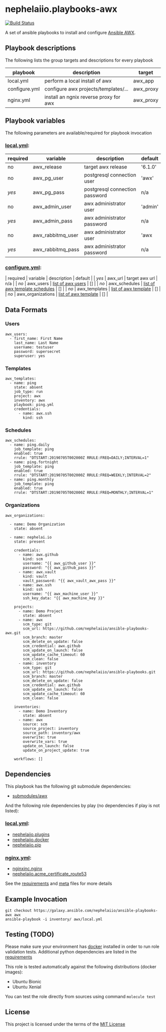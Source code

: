 # nephelaiio.playbooks-awx

[![Build Status](https://travis-ci.org/nephelaiio/ansible-playbooks-awx.svg?branch=master)](https://travis-ci.org/nephelaiio/ansible-playbooks-awx)

A set of ansible playbooks to install and configure [Ansible AWX](https://github.com/ansible/awx).

## Playbook descriptions

The following lists the group targets and descriptions for every playbook

| playbook      | description                            | target    |
| ---           | ---                                    | ---       |
| local.yml     | perform a local install of awx         | awx_app   |
| configure.yml | configure awx projects/templates/...   | awx_proxy |
| nginx.yml     | install an ngnix reverse proxy for awx | awx_proxy |

## Playbook variables

The following parameters are available/required for playbook invocation

### [local.yml](local.yml):
| required | variable          | description                    | default |
| ---      | ---               | ---                            | ---     |
| no       | awx_release       | target awx release             | '6.1.0' |
| no       | awx_pg_user       | postgresql connection user     | 'awx'   |
| *yes*    | awx_pg_pass       | postgresql connection password | n/a     |
| no       | awx_admin_user    | awx administrator user         | 'admin' |
| *yes*    | awx_admin_pass    | awx administrator password     | n/a     |
| no       | awx_rabbitmq_user | awx administrator user         | 'awx    |
| *yes*    | awx_rabbitmq_pass | awx administrator password     | n/a     |

### [configure.yml](configure.yml):
| required | variable      | description                                  | default |
| *yes*    | awx_url       | target awx url                               | n/a     |
| *no*     | awx_users     | [list of awx users](#Users)                  | []      |
| *no*     | awx_schedules | [list of awx template schedules](#Schedules) | []      |
| *no*     | awx_templates | [list of awx template](#Templates)           | []      |
| *no*     | awx_organizations | [list of awx template](#Organizations) | []      |

## Data Formats

### Users
```{yaml}
awx_users:
  - first_name: First Name
    last_name: Last Name
    username: testuser
    password: supersecret
    superuser: yes
```

### Templates
```{yaml}
awx_templates:
  - name: ping
    state: absent
    job_type: run
    project: awx
    inventory: awx
    playbook: ping.yml
    credentials:
      - name: awx.ssh
        kind: ssh
```

### Schedules
```{yaml}
awx_schedules:
  - name: ping.daily
    job_template: ping
    enabled: true
    rrule: "DTSTART:20190705T002000Z RRULE:FREQ=DAILY;INTERVAL=1"
  - name: ping.fortnight
    job_template: ping
    enabled: true
    rrule: "DTSTART:20190705T002000Z RRULE:FREQ=WEEKLY;INTERVAL=2"
  - name: ping.monthly
    job_template: ping
    enabled: true
    rrule: "DTSTART:20190705T002000Z RRULE:FREQ=MONTHLY;INTERVAL=1"
```

### Organizations
```{yaml}
awx_organizations:

  - name: Demo Organization
    state: absent

  - name: nephelai.io
    state: present

    credentials:
      - name: awx.github
        kind: scm
        username: "{{ awx_github_user }}"
        password: "{{ awx_github_pass }}"
      - name: awx.vault
        kind: vault
        vault_password: "{{ awx_vault_awx_pass }}"
      - name: awx.ssh
        kind: ssh
        username: "{{ awx_machine_user }}"
        ssh_key_data: "{{ awx_machine_key }}"

    projects:
      - name: Demo Project
        state: absent
      - name: awx
        scm_type: git
        scm_url: https://github.com/nephelaiio/ansible-playbooks-awx.git
        scm_branch: master
        scm_delete_on_update: false
        scm_credential: awx.github
        scm_update_on_launch: false
        scm_update_cache_timeout: 60
        scm_clean: false
      - name: inventory
        scm_type: git
        scm_url: https://github.com/nephelaiio/ansible-playbooks.git
        scm_branch: master
        scm_delete_on_update: false
        scm_credential: awx.github
        scm_update_on_launch: false
        scm_update_cache_timeout: 60
        scm_clean: false

    inventories:
      - name: Demo Inventory
        state: absent
      - name: awx
        source: scm
        source_project: inventory
        source_path: inventory/awx
        overwrite: true
        overwrite_vars: true
        update_on_launch: false
        update_on_project_update: true

    workflows: []
```

## Dependencies

This playbook has the following git submodule dependencies:

* [submodules/awx](https://github.com/ansible/awx)

And the following role dependencies by play (no dependencies if play is not listed):

### [local.yml](local.yml):
* [nephelaiio.plugins](https://galaxy.ansible.com/nephelaiio/plugins)
* [nephelaiio.docker](https://galaxy.ansible.com/nephelaiio/docker)
* [nephelaiio.pip](https://galaxy.ansible.com/nephelaiio/pip)

### [nginx.yml](nginx.yml):
* [nginxinc.nginx](https://galaxy.ansible.com/nginxinc/nginx)
* [nephelaiio.acme_certificate_route53](https://galaxy.ansible.com/nephelaiio/acme_certificate_route53)

See the [requirements](https://raw.githubusercontent.com/nephelaiio/ansible-role-requirements/master/requirements.txt) and [meta](meta.yml) files for more details

## Example Invocation

```
git checkout https://galaxy.ansible.com/nephelaiio/ansible-playbooks-awx awx
ansible-playbook -i inventory/ awx/local.yml
```

## Testing (TODO)

Please make sure your environment has [docker](https://www.docker.com) installed in order to run role validation tests. Additional python dependencies are listed in the [requirements](https://raw.githubusercontent.com/nephelaiio/ansible-role-requirements/master/requirements.txt)

This role is tested automatically against the following distributions (docker images):

  * Ubuntu Bionic
  * Ubuntu Xenial

You can test the role directly from sources using command ` molecule test `

## License

This project is licensed under the terms of the [MIT License](/LICENSE)
